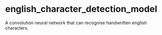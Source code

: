 # english_character_detection_model
A convolution neural network that can recognise handwritten english characters.
